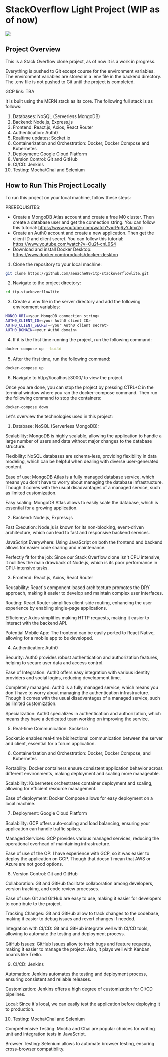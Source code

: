 # StackOverflow Light Project (WIP as of now)
<a href="https://codeclimate.com/github/aenache99/itp-stackoverflowlite/maintainability"><img src="https://api.codeclimate.com/v1/badges/0a18c2c4d4243eb739f8/maintainability" /></a>

## Project Overview


This is a Stack Overflow clone project, as of now it is a work in progress.

Everything is pushed to Git except course for the environment variables. The environment variables are stored in a .env file in the backend directory. The .env file is not pushed to Git until the project is completed.

GCP link: TBA

It is built using the MERN stack as its core. The following full stack is as follows:

1. Databases: NoSQL (Serverless MongoDB)
2. Backend: Node.js, Express.js
3. Frontend: React.js, Axios, React Router
4. Authentication: Auth0
5. Realtime updates: Socket.io
6. Containerization and Orchestration: Docker, Docker Compose and Kubernetes
7. Deployment: Google Cloud Platform
8. Version Control: Git and GitHub
9. CI/CD: Jenkins
10. Testing: Mocha/Chai and Selenium


## How to Run This Project Locally
To run this project on your local machine, follow these steps:

PREREQUISITES:

- Create a MongoDB Atlas account and create a free M0 cluster. Then create a database user and get the connection string. You can follow this tutorial: https://www.youtube.com/watch?v=rPqRyYJmx2g
- Create an Auth0 account and create a new application. Then get the client ID and client secret. You can follow this tutorial: https://www.youtube.com/watch?v=Ou2f-cnL9S4
- Download and install Docker Desktop: https://www.docker.com/products/docker-desktop

1. Clone the repository to your local machine:
```bash
git clone https://github.com/aenache99/itp-stackoverflowlite.git
```
2. Navigate to the project directory:
```bash
cd itp-stackoverflowlite
```
3. Create a .env file in the server directory and add the following environment variables:
```bash
MONGO_URI=<your MongoDB connection string>
AUTH0_CLIENT_ID=<your Auth0 client ID>
AUTH0_CLIENT_SECRET=<your Auth0 client secret>
AUTH0_DOMAIN=<your Auth0 domain>
```
4. If it is the first time running the project, run the following command:
```bash
docker-compose up --build
```
5. After the first time, run the following command:
```bash
docker-compose up 
```
6. Navigate to http://localhost:3000/ to view the project.

Once you are done, you can stop the project by pressing CTRL+C in the terminal window where you ran the docker-compose command. Then run the following command to stop the containers:
```bash
docker-compose down
```
Let's overview the technologies used in this project:

1. Database: NoSQL (Serverless MongoDB):

Scalability: MongoDB is highly scalable, allowing the application to handle a large number of users and data without major changes to the database structure.

Flexibility: NoSQL databases are schema-less, providing flexibility in data modeling, which can be helpful when dealing with diverse user-generated content.

Ease of use: MongoDB Atlas is a fully managed database service, which means you don't have to worry about managing the database infrastructure. Though it comes with the usual disadvantages of a managed service, such as limited customization.

Easy scaling: MongoDB Atlas allows to easily scale the database, which is essential for a growing application.

2. Backend: Node.js, Express.js

Fast Execution: Node.js is known for its non-blocking, event-driven architecture, which can lead to fast and responsive backend services.

JavaScript Everywhere: Using JavaScript on both the frontend and backend allows for easier code sharing and maintenance.

Perfectly fit for the job: Since our Stack Overflow clone isn't CPU intensive, it nullifies the main drawback of Node.js, which is its poor performance in CPU-intensive tasks.

3. Frontend: React.js, Axios, React Router

Reusability: React's component-based architecture promotes the DRY approach, making it easier to develop and maintain complex user interfaces.

Routing: React Router simplifies client-side routing, enhancing the user experience by enabling single-page applications.

Efficiency: Axios simplifies making HTTP requests, making it easier to interact with the backend API.

Potential Mobile App: The frontend can be easily ported to React Native, allowing for a mobile app to be developed.

4. Authentication: Auth0

Security: Auth0 provides robust authentication and authorization features, helping to secure user data and access control.

Ease of Integration: Auth0 offers easy integration with various identity providers and social logins, reducing development time.

Completely managed: Auth0 is a fully managed service, which means you don't have to worry about managing the authentication infrastructure. Though it comes with the usual disadvantages of a managed service, such as limited customization.

Specialization: Auth0 specializes in authentication and authorization, which means they have a dedicated team working on improving the service.

5. Real-time Communication: Socket.io

Socket.io enables real-time bidirectional communication between the server and client, essential for a forum application.

6. Containerization and Orchestration: Docker, Docker Compose, and Kubernetes

Portability: Docker containers ensure consistent application behavior across different environments, making deployment and scaling more manageable.

Scalability: Kubernetes orchestrates container deployment and scaling, allowing for efficient resource management.

Ease of deployment: Docker Compose allows for easy deployment on a local machine.

7. Deployment: Google Cloud Platform

Scalability: GCP offers auto-scaling and load balancing, ensuring your application can handle traffic spikes.

Managed Services: GCP provides various managed services, reducing the operational overhead of maintaining infrastructure.

Ease of use of the OP: I have experience with GCP, so it was easier to deploy the application on GCP. Though that doesn't mean that AWS or Azure are not good options.

8. Version Control: Git and GitHub

Collaboration: Git and GitHub facilitate collaboration among developers, version tracking, and code review processes.

Ease of use: Git and GitHub are easy to use, making it easier for developers to contribute to the project.

Tracking Changes: Git and GitHub allow to track changes to the codebase, making it easier to debug issues and revert changes if needed.

Integration with CI/CD: Git and GitHub integrate well with CI/CD tools, allowing to automate the testing and deployment process.

GitHub Issues: GitHub Issues allow to track bugs and feature requests, making it easier to manage the project. Also, it plays well with Kanban boards like Trello.

9. CI/CD: Jenkins

Automation: Jenkins automates the testing and deployment process, ensuring consistent and reliable releases.

Customization: Jenkins offers a high degree of customization for CI/CD pipelines.

Local: Since it's local, we can easily test the application before deploying it to production.

10. Testing: Mocha/Chai and Selenium

Comprehensive Testing: Mocha and Chai are popular choices for writing unit and integration tests in JavaScript.

Browser Testing: Selenium allows to automate browser testing, ensuring cross-browser compatibility.

